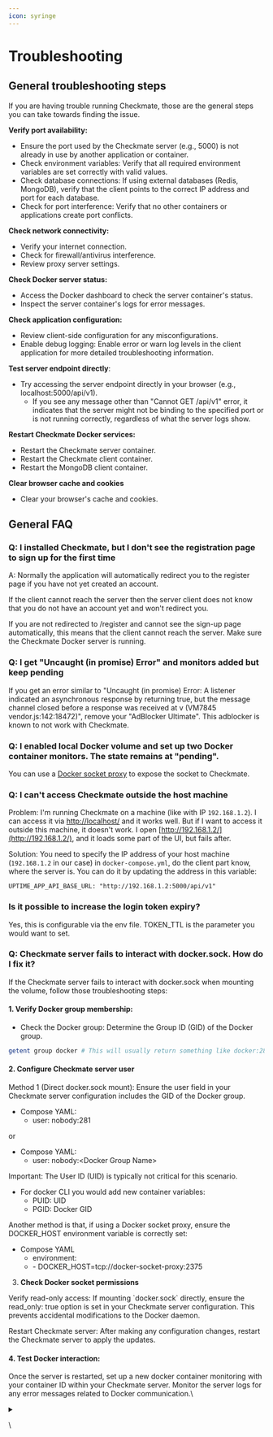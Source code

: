 ```yaml
---
icon: syringe
---
```


# Troubleshooting

## **General troubleshooting steps**

If you are having trouble running Checkmate, those are the general steps you can take towards finding the issue.&#x20;

**Verify port availability:**&#x20;

* Ensure the port used by the Checkmate server (e.g., 5000) is not already in use by another application or container.&#x20;
* Check environment variables: Verify that all required environment variables are set correctly with valid values.&#x20;
* Check database connections: If using external databases (Redis, MongoDB), verify that the client points to the correct IP address and port for each database.&#x20;
* Check for port interference: Verify that no other containers or applications create port conflicts.

**Check network connectivity:**

* Verify your internet connection.
* Check for firewall/antivirus interference.
* Review proxy server settings.

**Check Docker server status:**

* Access the Docker dashboard to check the server container's status.
* Inspect the server container's logs for error messages.

**Check application configuration:**

* Review client-side configuration for any misconfigurations.
* Enable debug logging: Enable error or warn log levels in the client application for more detailed troubleshooting information.

**Test server endpoint directly**:

* Try accessing the server endpoint directly in your browser (e.g., localhost:5000/api/v1).
  * If you see any message other than "Cannot GET /api/v1" error, it indicates that the server might not be binding to the specified port or is not running correctly, regardless of what the server logs show.

**Restart Checkmate Docker services:**

* Restart the Checkmate server container.
* Restart the Checkmate client container.
* Restart the MongoDB client container.

**Clear browser cache and cookies**

* Clear your browser's cache and cookies.

## General FAQ

### **Q: I installed Checkmate, but I don't see the registration page to sign up for the first time**&#x20;

A: Normally the application will automatically redirect you to the register page if you have not yet created an account.

If the client cannot reach the server then the server client does not know that you do not have an account yet and won't redirect you.

If you are not redirected to /register and cannot see the sign-up page automatically, this means that the client cannot reach the server. Make sure the Checkmate Docker server is running.

### Q: I get "Uncaught (in promise) Error" and monitors added but keep pending

If you get an error similar to "Uncaught (in promise) Error: A listener indicated an asynchronous response by returning true, but the message channel closed before a response was received at v (VM7845 vendor.js:142:18472)", remove your "AdBlocker Ultimate". This adblocker is known to not work with Checkmate. &#x20;

### Q: I enabled local Docker volume and set up two Docker container monitors. The state remains at "pending".

You can use a [Docker socket proxy](https://github.com/Tecnativa/docker-socket-proxy) to expose the socket to Checkmate.

### Q: I can't access Checkmate outside the host machine

Problem: I'm running Checkmate on a machine (like with IP `192.168.1.2`). I can access it via [http://localhost/](http://localhost/) and it works well. But if I want to access it outside this machine, it doesn't work. I open [http://192.168.1.2/](http://192.168.1.2/), and it loads some part of the UI, but fails after.

Solution: You need to specify the IP address of your host machine (`192.168.1.2` in our case) in `docker-compose.yml`, do the client part know, where the server is. You can do it by updating the address in this variable:

```
UPTIME_APP_API_BASE_URL: "http://192.168.1.2:5000/api/v1"
```

### Is it possible to increase the login token expiry?

Yes, this is configurable via the env file. TOKEN\_TTL is the parameter you would want to set.&#x20;

### Q: Checkmate server fails to interact with docker.sock. How do I fix it?&#x20;

If the Checkmate server fails to interact with docker.sock when mounting the volume, follow those troubleshooting steps:

#### 1. Verify Docker group membership:

* Check the Docker group: Determine the Group ID (GID) of the Docker group.

```bash
getent group docker # This will usually return something like docker:281)
```

#### 2. Configure Checkmate server user

Method 1 (Direct docker.sock mount): Ensure the user field in your Checkmate server configuration includes the GID of the Docker group.

* Compose YAML:
  * user: nobody:281

or

* Compose YAML:
  * user: nobody:\<Docker Group Name>

Important: The User ID (UID) is typically not critical for this scenario.

* For docker CLI you would add new container variables:
  * PUID: UID
  * PGID: Docker GID

Another method is that, if using a Docker socket proxy, ensure the DOCKER\_HOST environment variable is correctly set:

* Compose YAML
  * environment:
  * \- DOCKER\_HOST=tcp://docker-socket-proxy:2375

3. **Check Docker socket permissions**

Verify read-only access: If mounting \`docker.sock\` directly, ensure the read\_only: true option is set in your Checkmate server configuration. This prevents accidental modifications to the Docker daemon.&#x20;

Restart Checkmate server: After making any configuration changes, restart the Checkmate server to apply the updates.

#### 4. Test Docker interaction:

Once the server is restarted, set up a new docker container monitoring with your container ID within your Checkmate server. Monitor the server logs for any error messages related to Docker communication.\




<details>

<summary></summary>



</details>

\


